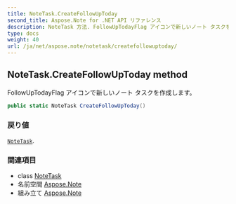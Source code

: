 ```yaml
---
title: NoteTask.CreateFollowUpToday
second_title: Aspose.Note for .NET API リファレンス
description: NoteTask 方法. FollowUpTodayFlag アイコンで新しいノート タスクを作成します
type: docs
weight: 40
url: /ja/net/aspose.note/notetask/createfollowuptoday/
---
```

## NoteTask.CreateFollowUpToday method

FollowUpTodayFlag アイコンで新しいノート タスクを作成します。

```csharp
public static NoteTask CreateFollowUpToday()
```

### 戻り値

[`NoteTask`](../).

### 関連項目

* class [NoteTask](../)
* 名前空間 [Aspose.Note](../../notetask/)
* 組み立て [Aspose.Note](../../../)


